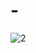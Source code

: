 # -
![2](https://img-blog.csdnimg.cn/20191225172718503.png?x-oss-process=image/watermark,type_ZmFuZ3poZW5naGVpdGk,shadow_10,text_aHR0cHM6Ly9ibG9nLmNzZG4ubmV0L3l1cWliYWJh,size_16,color_FFFFFF,t_70)
